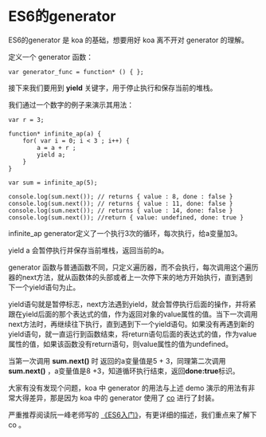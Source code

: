# ES6的generator

ES6的generator 是 koa 的基础，想要用好 koa 离不开对 generator 的理解。

定义一个 generator 函数：

    var generator_func = function* () { };
    
接下来我们要用到 **yield** 关键字，用于停止执行和保存当前的堆栈。

我们通过一个数字的例子来演示其用法：


    var r = 3;
    
    function* infinite_ap(a) {
        for( var i = 0; i < 3 ; i++) {
            a = a + r ;
            yield a;
        }
    }
    
    var sum = infinite_ap(5);
    
    console.log(sum.next()); // returns { value : 8, done : false }
    console.log(sum.next()); // returns { value : 11, done: false }
    console.log(sum.next()); // returns { value : 14, done: false }
    console.log(sum.next()); //return { value: undefined, done: true }
    

infinite_ap generator定义了一个执行3次的循环，每次执行，给a变量加3。

yield a 会暂停执行并保存当前堆栈，返回当前的a。

generator 函数与普通函数不同，只定义遍历器，而不会执行，每次调用这个遍历器的next方法，就从函数体的头部或者上一次停下来的地方开始执行，直到遇到下一个yield语句为止。

yield语句就是暂停标志，next方法遇到yield，就会暂停执行后面的操作，并将紧跟在yield后面的那个表达式的值，作为返回对象的value属性的值。当下一次调用next方法时，再继续往下执行，直到遇到下一个yield语句。如果没有再遇到新的yield语句，就一直运行到函数结束，将return语句后面的表达式的值，作为value属性的值，如果该函数没有return语句，则value属性的值为undefined。

当第一次调用 **sum.next()** 时 返回的a变量值是5 + 3，同理第二次调用 **sum.next()** ，a变量值是8 +3，知道循环执行结束，返回**done:true**标识。

大家有没有发现个问题，koa 中 generator 的用法与上述 demo 演示的用法有非常大得差异，那是因为 koa 中的 generator 使用了 [co](https://www.npmjs.com/package/co) 进行了封装。

严重推荐阅读阮一峰老师写的 [《ES6入门》](http://es6.ruanyifeng.com/#docs/generator)，有更详细的描述，我们重点来了解下 co 。